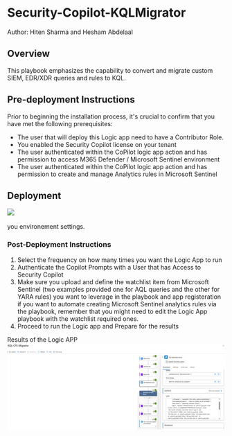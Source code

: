 # Security-Copilot-KQLMigrator
Author: Hiten Sharma and Hesham Abdelaal
## Overview
This playbook emphasizes the capability to convert and migrate custom SIEM, EDR/XDR queries and rules to KQL.

## Pre-deployment Instructions

Prior to beginning the installation process, it's crucial to confirm that you have met the following prerequisites:
- The user that will deploy this Logic app need to have a Contributor Role.
- You enabled the Security Copilot license on your tenant
- The user authenticated within the CoPilot logic app action and has permission to access M365 Defender / Microsoft Sentinel environment 
- The user authenticated within the CoPilot logic app action and has permission to create and manage Analytics rules in Microsoft Sentinel


## Deployment

 <a href="https://portal.azure.com/#create/Microsoft.Template/uri/https%3A%2F%2Fraw.githubusercontent.com%2FAzure%2FCopilot-For-Security%2Fmain%2FLogic%2520Apps%2FKQL-Migrator%2FKQLMigratorPlaybook-SecCopilot.json" target="_blank">
  <img src="https://aka.ms/deploytoazurebutton"/>
</a>

you environement settings.


### Post-Deployment Instructions

1. Select the frequency on how many times you want the Logic App to run 
2. Authenticate the Copilot Prompts with a User that has Access to Security Copilot 
3. Make sure you upload and define the watchlist item from Microsoft Sentinel (two examples provided one for AQL queries and the other for YARA rules) you want to leverage in the playbook and app registeration if you want to automate creating Microsoft Sentinel analytics rules via the playbook, remember that you might need to edit the Logic App playbook with the watchlist required ones.
3. Proceed to run the Logic app and Prepare for the results 


Results of the Logic APP
![KQLMigrator](https://github.com/Azure/Security-Copilot/blob/main/Logic%20Apps/KQL-Migrator/KQLMigratorPlaybook.png)


